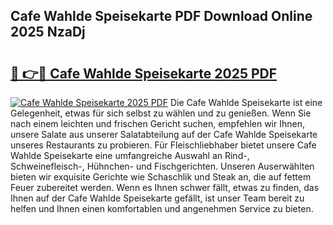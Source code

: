 ## Cafe Wahlde Speisekarte PDF Download Online 2025 NzaDj

# <h2><a href="http://gc5e06j.nevu.top/?p=Cafe+Wahlde+Speisekarte">🔗 👉🔴 Cafe Wahlde Speisekarte 2025 PDF</a></h2>

[![Cafe Wahlde Speisekarte 2025 PDF](https://i.imgur.com/dBaPXMq.png)](http://gc5e06j.nevu.top/?p=Cafe+Wahlde+Speisekarte)
Die Cafe Wahlde Speisekarte ist eine Gelegenheit, etwas für sich selbst zu wählen und zu genießen. Wenn Sie nach einem leichten und frischen Gericht suchen, empfehlen wir Ihnen, unsere Salate aus unserer Salatabteilung auf der Cafe Wahlde Speisekarte unseres Restaurants zu probieren. Für Fleischliebhaber bietet unsere Cafe Wahlde Speisekarte eine umfangreiche Auswahl an Rind-, Schweinefleisch-, Hühnchen- und Fischgerichten. Unseren Auserwählten bieten wir exquisite Gerichte wie Schaschlik und Steak an, die auf fettem Feuer zubereitet werden. Wenn es Ihnen schwer fällt, etwas zu finden, das Ihnen auf der Cafe Wahlde Speisekarte gefällt, ist unser Team bereit zu helfen und Ihnen einen komfortablen und angenehmen Service zu bieten.
